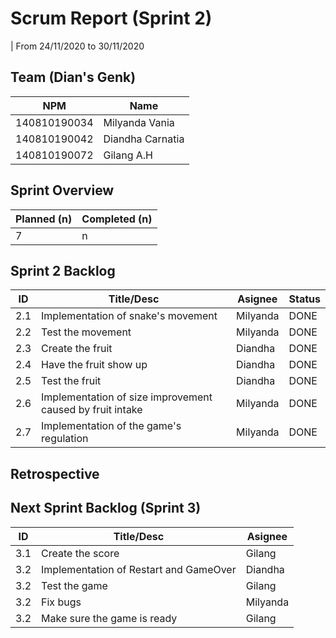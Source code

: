 # Scrum Report (Sprint 2)
| From 24/11/2020 to 30/11/2020

## Team (Dian's Genk)
| NPM           | Name        |
| ------------- |-------------|
| 140810190034  | Milyanda Vania    |
| 140810190042  | Diandha Carnatia    |
| 140810190072  | Gilang A.H |

## Sprint Overview
| Planned (n)   | Completed (n) |
| ------------- |-------------- |
| 7             | n             |

## Sprint 2 Backlog
| ID  | Title/Desc | Asignee | Status |
| --- | ---------- | ------- | ------ |
|  2.1  | Implementation of snake's movement                           | Milyanda | DONE |
|  2.2  | Test the movement                                            | Milyanda | DONE |
|  2.3  | Create the fruit                                             | Diandha  | DONE |
|  2.4  | Have the fruit show up                                       |   Diandha     | DONE |
|  2.5  | Test the fruit                                               |   Diandha        | DONE |
|  2.6  | Implementation of size improvement caused by fruit intake    |  Milyanda         | DONE |
|  2.7  | Implementation of the game's regulation                      |    Milyanda       | DONE |

## Retrospective 


## Next Sprint Backlog (Sprint 3)
| ID  | Title/Desc | Asignee | 
| --- | ---------- | ------- | 
| 3.1 | Create the score | Gilang | 
| 3.2 | Implementation of Restart and GameOver | Diandha | 
| 3.2 | Test the game | Gilang | 
| 3.2 | Fix bugs | Milyanda |
| 3.2 | Make sure the game is ready | Gilang |
